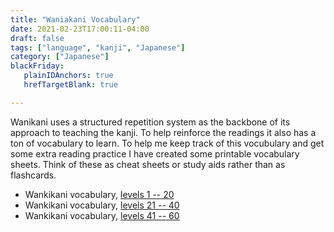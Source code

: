 ```yaml
---
title: "Waniakani Vocabulary"
date: 2021-02-23T17:00:11-04:00
draft: false
tags: ["language", "kanji", "Japanese"]
category: ["Japanese"]
blackFriday: 
   plainIDAnchors: true
   hrefTargetBlank: true

---
```


Wanikani uses a structured repetition system as the backbone of its approach to teaching the kanji. To help reinforce the readings it also has a ton of vocabulary to learn. To help me keep track of this vocubulary and get some extra reading practice I have created some printable vocabulary sheets. Think of these as cheat sheets or study aids rather than as flashcards.

- Wankikani vocabulary, [levels 1 -- 20](/pdf/vocabulary-1-20.pdf)
- Wankikani vocabulary, [levels 21 -- 40](/pdf/vocabulary-21-40.pdf)
- Wankikani vocabulary, [levels 41 -- 60](/pdf/vocabulary-41-60.pdf)